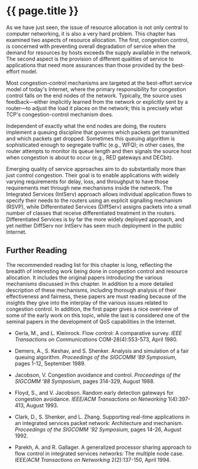 # {{ page.title }}

As we have just seen, the issue of resource allocation is not only
central to computer networking, it is also a very hard problem. This
chapter has examined two aspects of resource allocation. The first,
congestion control, is concerned with preventing overall degradation of
service when the demand for resources by hosts exceeds the supply
available in the network. The second aspect is the provision of
different qualities of service to applications that need more assurances
than those provided by the best-effort model.

Most congestion-control mechanisms are targeted at the best-effort
service model of today's Internet, where the primary responsibility for
congestion control falls on the end nodes of the network. Typically, the
source uses feedback—either implicitly learned from the network or
explicitly sent by a router—to adjust the load it places on the
network; this is precisely what TCP's congestion-control mechanism does.

Independent of exactly what the end nodes are doing, the routers
implement a queuing discipline that governs which packets get
transmitted and which packets get dropped. Sometimes this queuing
algorithm is sophisticated enough to segregate traffic (e.g., WFQ); in
other cases, the router attempts to monitor its queue length and then
signals the source host when congestion is about to occur (e.g., RED
gateways and DECbit).

Emerging quality of service approaches aim to do substantially more than
just control congestion. Their goal is to enable applications with
widely varying requirements for delay, loss, and throughput to have
those requirements met through new mechanisms inside the network. The
Integrated Services (IntServ) approach allows individual application
flows to specify their needs to the routers using an explicit signalling
mechanism (RSVP), while Differentiated Services (DiffServ) assigns
packets into a small number of classes that receive differentiated
treatment in the routers. Differentiated Services is by far the more
widely deployed approach, and yet neither DiffServ nor IntServ has seen
much deployment in the public Internet.

## Further Reading

The recommended reading list for this chapter is long, reflecting the
breadth of interesting work being done in congestion control and
resource allocation. It includes the original papers introducing the
various mechanisms discussed in this chapter. In addition to a more
detailed description of these mechanisms, including thorough analysis of
their effectiveness and fairness, these papers are must reading because
of the insights they give into the interplay of the various issues
related to congestion control. In addition, the first paper gives a nice
overview of some of the early work on this topic, while the last is
considered one of the seminal papers in the development of QoS
capabilities in the Internet.

- Gerla, M., and L. Kleinrock. Flow control: A comparative survey.
    *IEEE Transactions on Communications* COM-28(4):553-573, April 1980.

- Demers, A., S. Keshav, and S. Shenker. Analysis and simulation of a
    fair queuing algorithm. *Proceedings of the SIGCOMM '89 Symposium*,
    pages 1-12, September 1989.

- Jacobson, V. Congestion avoidance and control. *Proceedings of the
    SIGCOMM '88 Symposium*, pages 314-329, August 1988.

- Floyd, S., and V. Jacobson. Random early detection gateways for
    congestion avoidance. *IEEE/ACM Transactions on Networking*
    1(4):397-413, August 1993.

- Clark, D., S. Shenker, and L. Zhang. Supporting real-time
    applications in an integrated services packet network: Architecture
    and mechanism. *Proceedings of the SIGCOMM '92 Symposium,* pages
    14-26, August 1992.

- Parekh, A. and R. Gallager. A generalized processor sharing approach
    to flow control in integrated services networks: The multiple node
    case. *IEEE/ACM Transactions on Networking* 2(2):137-150,
    April 1994.
